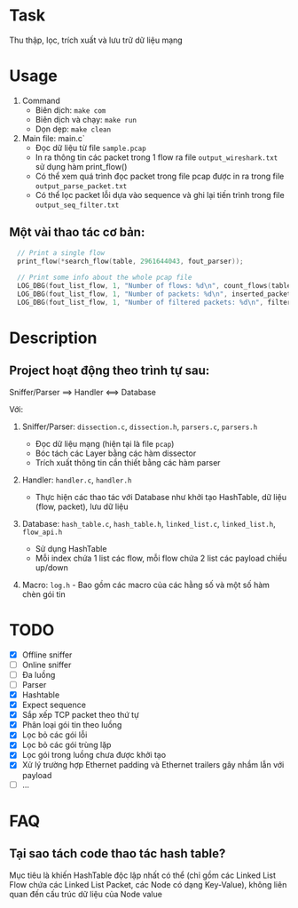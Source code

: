 # Task 
Thu thập, lọc, trích xuất và lưu trữ dữ liệu mạng

# Usage
1. Command
	- Biên dịch: `make com`
	- Biên dịch và chạy: `make run`
	- Dọn dẹp: `make clean`
2. Main file: main.c`
	- Đọc dữ liệu từ file `sample.pcap`
	- In ra thông tin các packet trong 1 flow ra file `output_wireshark.txt` sử dụng hàm print_flow()
	- Có thể xem quá trình đọc packet trong file pcap được in ra trong file `output_parse_packet.txt`
	- Có thể lọc packet lỗi dựa vào sequence và ghi lại tiến trình trong file `output_seq_filter.txt`

## Một vài thao tác cơ bản:
```C
  // Print a single flow
  print_flow(*search_flow(table, 2961644043, fout_parser));
  
  // Print some info about the whole pcap file
  LOG_DBG(fout_list_flow, 1, "Number of flows: %d\n", count_flows(table));
  LOG_DBG(fout_list_flow, 1, "Number of packets: %d\n", inserted_packets);
  LOG_DBG(fout_list_flow, 1, "Number of filtered packets: %d\n", filtered_packets);

```

# Description

## Project hoạt động theo trình tự sau:

Sniffer/Parser ==> Handler <==> Database

Với:
1. Sniffer/Parser: `dissection.c`, `dissection.h`, `parsers.c`, `parsers.h` 
	- Đọc dữ liệu mạng (hiện tại là file `pcap`)
	- Bóc tách các Layer bằng các hàm dissector 
	- Trích xuất thông tin cần thiết  bằng các hàm parser

2. Handler: `handler.c`, `handler.h`
	- Thực hiện các thao tác với Database như khởi tạo HashTable, dữ liệu (flow, packet), lưu dữ liệu

3. Database: `hash_table.c`, `hash_table.h`, `linked_list.c`, `linked_list.h`, `flow_api.h`
	- Sử dụng HashTable
	- Mỗi index chứa 1 list các flow, mỗi flow chứa 2 list các payload chiều up/down
	
4. Macro: `log.h`
        - Bao gồm các macro của các hằng số và một số hàm chèn gói tin

# TODO
- [x] Offline sniffer
- [ ] Online sniffer
- [ ] Đa luồng
- [ ] Parser
- [x] Hashtable
- [x] Expect sequence
- [x] Sắp xếp TCP packet theo thứ tự
- [x] Phân loại gói tin theo luồng
- [x] Lọc bỏ các gói lỗi
- [x] Lọc bỏ các gói trùng lặp 
- [x] Lọc gói trong luồng chưa được khởi tạo
- [x] Xử lý trường hợp Ethernet padding và Ethernet trailers gây nhầm lẫn với payload
- [ ] ... 

# FAQ
## Tại sao tách code thao tác hash table?
Mục tiêu là khiến HashTable độc lập nhất có thể (chỉ gồm các Linked List Flow chứa các Linked List Packet, các Node có dạng Key-Value), không liên quan đến cấu trúc dữ liệu của Node value
